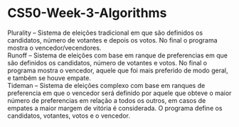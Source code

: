 # CS50-Week-3-Algorithms
Plurality – Sistema de eleições tradicional em que são definidos os candidatos, número de votantes e depois os votos. No final o programa mostra o vencedor/vecendores.\
Runoff – Sistema de eleições com base em ranque de preferencias em que são definidos os candidatos, número de votantes e votos. No final o programa mostra o vencedor, aquele que foi mais preferido de modo geral, e também se houve empate.\
Tideman – Sistema de eleições complexo com base em ranques de preferencia em que o vencedor será definido por aquele que obteve o maior número de preferencias em relação a todos os outros, em casos de empates a maior margem de vitória é considerada. O programa define os candidatos, votantes, votos e o vencedor.
